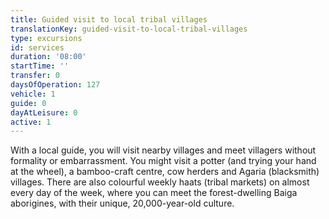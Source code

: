 ```yaml
---
title: Guided visit to local tribal villages
translationKey: guided-visit-to-local-tribal-villages
type: excursions
id: services
duration: '08:00'
startTime: ''
transfer: 0
daysOfOperation: 127
vehicle: 1
guide: 0
dayAtLeisure: 0
active: 1
---
```

With a local guide, you will visit nearby villages and meet villagers without formality or embarrassment. You might visit a potter (and trying your hand at the wheel), a bamboo-craft centre, cow herders and Agaria (blacksmith) villages. There are also colourful weekly haats (tribal markets) on almost every day of the week, where you can meet the forest-dwelling Baiga aborigines, with their unique, 20,000-year-old culture.